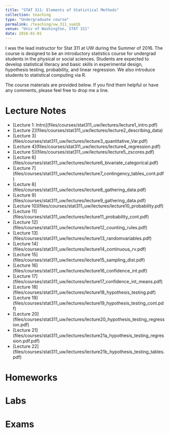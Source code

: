 ```yaml
---
title: "STAT 311: Elements of Statistical Methods"
collection: teaching
type: "Undergraduate course"
permalink: /teaching/uw_311_sum16
venue: "Univ of Washington, STAT 311"
date: 2016-01-01
---
```

I was the lead instructor for Stat 311 at UW during the Summer of 2016. The course is designed to be an introductory statistics course for undergrad students in the physical or social sciences. 
Students are expected to develop statistical literacy and basic skills in experimental design, hypothesis testing, probability, and linear regression. We also introduce students to statistical computing via R.

The course materials are provided below. If you find them helpful or have any comments, please feel free to drop me a line. 

Lecture Notes
======
<ul>
<li>[Lecture 1: Intro](files/courses/stat311_uw/lectures/lecture1_intro.pdf)</li>
<li>[Lecture 2](files/courses/stat311_uw/lectures/lecture2_describing_data)</li>
<li>[Lecture 3](files/courses/stat311_uw/lectures/lecture3_quantitative_Var.pdf)</li>
<li>[Lecture 4](files/courses/stat311_uw/lectures/lecture4_regression.pdf)</li>
<li>[Lecture 5](files/courses/stat311_uw/lectures/lecture5_zscores.pdf)</li>
<li>[Lecture 6](files/courses/stat311_uw/lectures/lecture6_bivariate_categorical.pdf)</li>
<li>[Lecture 7](files/courses/stat311_uw/lectures/lecture7_contingency_tables_cont.pdf)</li>
<li>[Lecture 8](files/courses/stat311_uw/lectures/lecture8_gathering_data.pdf)</li>
<li>[Lecture 9](files/courses/stat311_uw/lectures/lecture9_gathering_data.pdf)</li>
<li>[Lecture 10](files/courses/stat311_uw/lectures/lecture10_probability.pdf)</li>
<li>[Lecture 11](files/courses/stat311_uw/lectures/lecture11_probability_cont.pdf)</li>
<li>[Lecture 12](files/courses/stat311_uw/lectures/lecture12_counting_rules.pdf)</li>
<li>[Lecture 13](files/courses/stat311_uw/lectures/lecture13_randomvariables.pdf)</li>
<li>[Lecture 14](files/courses/stat311_uw/lectures/lecture14_continuous_rv.pdf)</li>
<li>[Lecture 15](files/courses/stat311_uw/lectures/lecture15_sampling_dist.pdf)</li>
<li>[Lecture 16](files/courses/stat311_uw/lectures/lecture16_confidence_int.pdf)</li>
<li>[Lecture 17](files/courses/stat311_uw/lectures/lecture17_confidence_int_means.pdf)</li>
<li>[Lecture 18](files/courses/stat311_uw/lectures/lecture18_hypothesis_testing.pdf)</li>
<li>[Lecture 19](files/courses/stat311_uw/lectures/lecture19_hypothesis_testing_cont.pdf)</li>
<li>[Lecture 20](files/courses/stat311_uw/lectures/lecture20_hypothesis_testing_regression.pdf)</li>
<li>[Lecture 21](files/courses/stat311_uw/lectures/lecture21a_hypothesis_testing_regression.pdf.pdf)</li>
<li>[Lecture 22](files/courses/stat311_uw/lectures/lecture21b_hypothesis_testing_tables.pdf)</li>
</ul>

Homeworks
======

Labs
======

Exams
======


